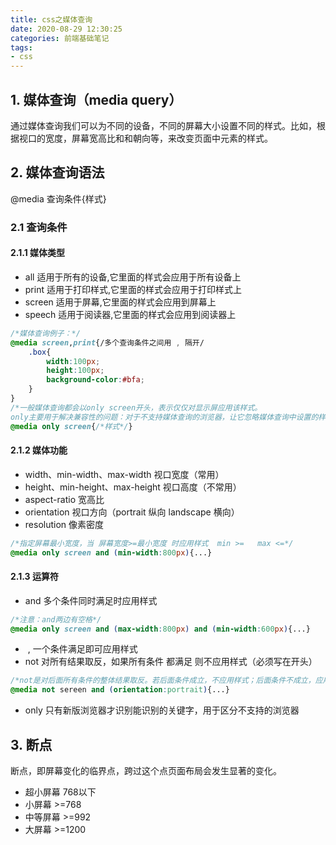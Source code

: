 ```yaml
---
title: css之媒体查询
date: 2020-08-29 12:30:25
categories: 前端基础笔记
tags:
- css
---
```


## 1. 媒体查询（media query）

通过媒体查询我们可以为不同的设备，不同的屏幕大小设置不同的样式。比如，根据视口的宽度，屏幕宽高比和和朝向等，来改变页面中元素的样式。

## 2. 媒体查询语法

@media 查询条件{样式}

<!--more-->

### 2.1 查询条件

#### 2.1.1 媒体类型

- all		适用于所有的设备,它里面的样式会应用于所有设备上
- print        适用于打印样式,它里面的样式会应用于打印样式上
- screen     适用于屏幕,它里面的样式会应用到屏幕上
- speech    适用于阅读器,它里面的样式会应用到阅读器上

```css
/*媒体查询例子：*/
@media screen,print{/多个查询条件之间用 , 隔开/
    .box{
        width:100px;
        height:100px;
        background-color:#bfa;
    }
}
/*一般媒体查询都会以only screen开头，表示仅仅对显示屏应用该样式。
only主要用于解决兼容性的问题：对于不支持媒体查询的浏览器，让它忽略媒体查询中设置的样式；让媒体查询中设置的样式只在支持媒体查询的浏览器中应用*/
@media only screen{/*样式*/}
```

#### 2.1.2 媒体功能

- width、min-width、max-width   视口宽度（常用）
- height、min-height、max-height  视口高度（不常用）
- aspect-ratio  宽高比
- orientation  视口方向（portrait 纵向  landscape  横向）
- resolution  像素密度

```css
/*指定屏幕最小宽度，当 屏幕宽度>=最小宽度 时应用样式  min >=   max <=*/
@media only screen and (min-width:800px){...}
```

#### 2.1.3 运算符

- and  多个条件同时满足时应用样式

```css
/*注意：and两边有空格*/
@media only screen and (max-width:800px) and (min-width:600px){...}
```

- ​    ,    一个条件满足即可应用样式
- not  对所有结果取反，如果所有条件 都满足 则不应用样式（必须写在开头）

```css
/*not是对后面所有条件的整体结果取反。若后面条件成立，不应用样式；后面条件不成立，应用样式*/
@media not sereen and (orientation:portrait){...}
```

- only 只有新版浏览器才识别能识别的关键字，用于区分不支持的浏览器

## 3. 断点

断点，即屏幕变化的临界点，跨过这个点页面布局会发生显著的变化。

- 超小屏幕		768以下
- 小屏幕		>=768
- 中等屏幕		>=992
- 大屏幕		>=1200